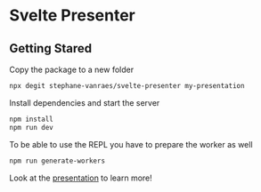 # Svelte Presenter

## Getting Stared

Copy the package to a new folder

```bash
npx degit stephane-vanraes/svelte-presenter my-presentation
```

Install dependencies and start the server

```bash
npm install
npm run dev
```

To be able to use the REPL you have to prepare the worker as well

```bash
npm run generate-workers
```

Look at the [presentation](https://stephane-vanraes.github.io/svelte-presenter/) to learn more!
